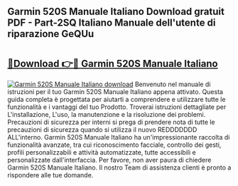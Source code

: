 ## Garmin 520S Manuale Italiano Download gratuit PDF - Part-2SQ Italiano Manuale dell'utente di riparazione GeQUu

# <h2><a href="http://dfb6sv5.blite.top/?on=Garmin+520S+Manuale+Italiano">🔗Download 👉🔴 Garmin 520S Manuale Italiano</a></h2>

[![Garmin 520S Manuale Italiano download](https://i.imgur.com/lujVjoI.png)](http://dfb6sv5.blite.top/?on=Garmin+520S+Manuale+Italiano)
Benvenuto nel manuale di istruzioni per il tuo Garmin 520S Manuale Italiano appena attivato. Questa guida completa è progettata per aiutarti a comprendere e utilizzare tutte le funzionalità e i vantaggi del tuo Prodotto. Troverai istruzioni dettagliate per L'installazione, L'uso, la manutenzione e la risoluzione dei problemi. Precauzioni di sicurezza per interni si prega di prendere nota di tutte le precauzioni di sicurezza quando si utilizza il nuovo REDDDDDDD ALL'interno. Garmin 520S Manuale Italiano ha un'impressionante raccolta di funzionalità avanzate, tra cui riconoscimento facciale, controllo dei gesti, profili personalizzabili e attività automatizzate, tutte accessibili e personalizzate dall'interfaccia. Per favore, non aver paura di chiedere Garmin 520S Manuale Italiano. Il nostro Team di assistenza clienti è pronto a rispondere alle tue domande.
